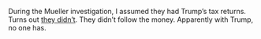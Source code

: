During the Mueller investigation, I assumed they had Trump’s tax returns. Turns out <a href="https://www.msnbc.com/deadline-white-house/watch/andrew-weissmann-on-robert-mueller-s-investigation-i-think-he-operated-completely-out-of-integrity-92812357837">they didn’t</a>. They didn’t follow the money. Apparently with Trump, no one has.

